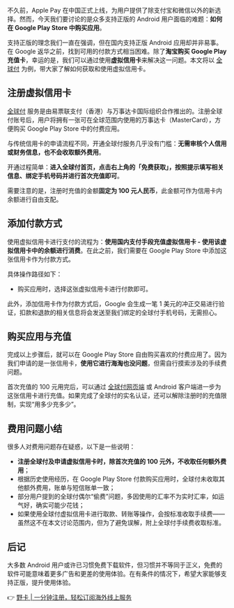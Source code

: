 不久前，Apple Pay 在中国正式上线，为用户提供了除支付宝和微信以外的新选择。然而，今天我们要讨论的是众多支持正版的 Android 用户面临的难题：**如何在 Google Play Store 中购买应用**。

支持正版的理念我们一直在强调，但在国内支持正版 Android 应用却并非易事。在 Google 返华之前，找到可用的付款方式相当困难。除了**淘宝购买 Google Play 充值卡**，幸运的是，我们可以通过使用**虚拟信用卡**来解决这一问题。本文将以 [全球付](https://bit.ly/bewildcard) 为例，带大家了解如何获取和使用虚拟信用卡。

## 注册虚拟信用卡

[全球付](https://bit.ly/bewildcard) 服务是由易票联支付（香港）与万事达卡国际组织合作推出的。注册全球付账号后，用户将拥有一张可在全球范围内使用的万事达卡（MasterCard），方便购买 Google Play Store 中的付费应用。

与传统信用卡的申请流程不同，开通全球付服务几乎没有门槛：**无需审核个人信用或财务信息，也不会收取额外费用**。

开通过程简单：**进入全球付首页，点击右上角的「免费获取」，按照提示填写相关信息、绑定手机号码并进行首次充值即可**。

需要注意的是，注册时充值的金额**固定为 100 元人民币**，此金额可作为信用卡内余额进行自由支配。

## 添加付款方式

使用虚拟信用卡进行支付的流程为：**使用国内支付手段充值虚拟信用卡 - 使用该虚拟信用卡中的余额进行消费**。在此之前，我们需要在 Google Play Store 中添加这张信用卡作为付款方式。

具体操作路径如下：
- 购买应用时，选择这张虚拟信用卡进行付款即可。

此外，添加信用卡作为付款方式后，Google 会生成一笔 1 美元的冲正交易进行验证，扣款和退款的相关信息将会发送至我们绑定的全球付手机号码，无需担心。

## 购买应用与充值

完成以上步骤后，就可以在 Google Play Store 自由购买喜欢的付费应用了。因为我们申请的是一张信用卡，**使用它进行海淘也没问题**，但需自行摸索涉及的手续费问题。

首次充值的 100 元用完后，可以通过 [全球付网页端](https://bit.ly/bewildcard) 或 Android 客户端进一步为这张信用卡进行充值。如果完成了全球付的实名认证，还可以解除注册时的充值限制，实现“用多少充多少”。

## 费用问题小结

很多人对费用问题存在疑惑，以下是一些说明：
- **注册全球付及申请虚拟信用卡时，除首次充值的 100 元外，不收取任何额外费用**；
- 根据历史使用经历，在 Google Play Store 付款购买应用时，全球付未收取其他额外费用，账单与短信账单一致；
- 部分用户提到的全球付偶尔“偷费”问题，多因使用的汇率不为实时汇率，如运气好，确实可能少花钱；
- 如果使用全球付虚拟信用卡进行取款、转账等操作，会按标准收取手续费——虽然这不在本文讨论范围内，但为了避免误解，附上全球付手续费收取标准。

## 后记

大多数 Android 用户或许已习惯免费下载软件，但习惯并不等同于正义，免费的软件可能意味着更多广告和更差的使用体验。在有条件的情况下，希望大家能够支持正版，提升使用体验。

👉 [野卡 | 一分钟注册，轻松订阅海外线上服务](https://bit.ly/bewildcard)